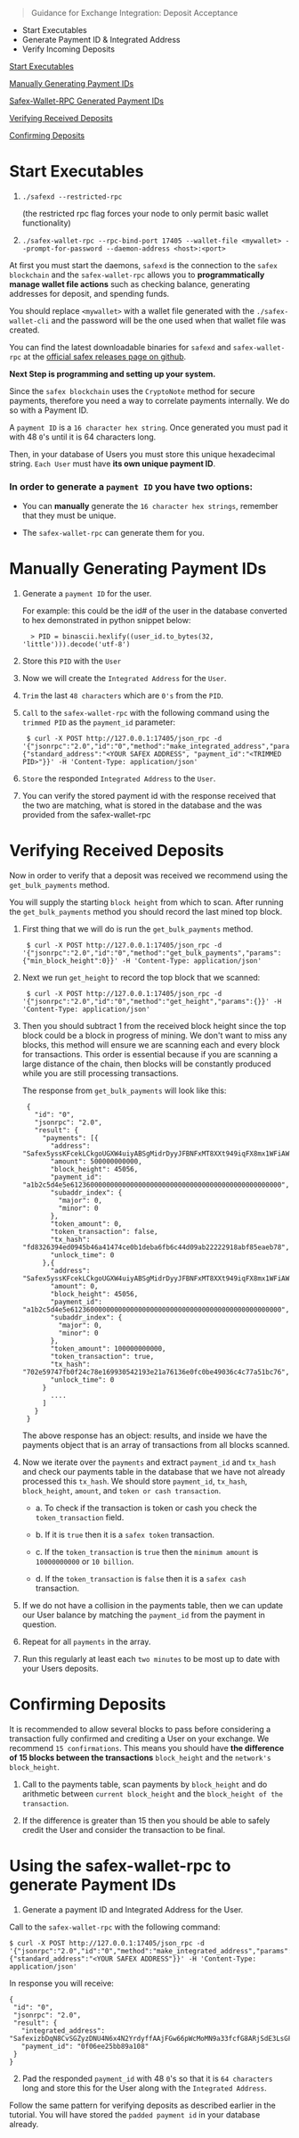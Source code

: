 > Guidance for Exchange Integration: Deposit Acceptance


* Start Executables
* Generate Payment ID & Integrated Address
* Verify Incoming Deposits

[Start Executables](#start-executables)

[Manually Generating Payment IDs](#manually-generating-payment-ids)

[Safex-Wallet-RPC Generated Payment IDs](#using-the-safex-wallet-rpc-to-generate-Payment-IDs)

[Verifying Received Deposits](#verifying-received-deposits)

[Confirming Deposits](#confirming-deposits)





# Start Executables

1. `./safexd --restricted-rpc`

   (the restricted rpc flag forces your node to only permit basic wallet functionality)

2. `./safex-wallet-rpc --rpc-bind-port 17405 --wallet-file <mywallet> --prompt-for-password --daemon-address <host>:<port>`



At first you must start the daemons, `safexd` is the connection to the `safex blockchain` and the `safex-wallet-rpc` allows you to **programmatically manage wallet file actions** such as checking balance, generating addresses for deposit, and spending funds.

You should replace `<mywallet>` with a wallet file generated with the `./safex-wallet-cli` and the password will be the one used when that wallet file was created.

You can find the latest downloadable binaries for `safexd` and `safex-wallet-rpc` at the [official safex releases page on github](https://github.com/safex/safexcore/releases). 

**Next Step is programming and setting up your system.**

Since the `safex blockchain` uses the `CryptoNote` method for secure payments, therefore you need a way to correlate payments internally. We do so with a Payment ID.

A `payment ID` is a `16 character hex string`. Once generated you must pad it with 48 `0`'s until it is 64 characters long.

Then, in your database of Users you must store this unique hexadecimal string. `Each User` must have **its own unique payment ID**.


### In order to generate a `payment ID` you have two options:

* You can **manually** generate the `16 character hex strings`, remember that they must be unique.

* The `safex-wallet-rpc` can generate them for you. 


# Manually Generating Payment IDs

1. Generate a `payment ID` for the user. 

	For example: this could be the id# of the user in the database converted to hex demonstrated in python snippet below:

		 > PID = binascii.hexlify((user_id.to_bytes(32, 'little'))).decode('utf-8')

2. Store this `PID` with the `User`

3. Now we will create the `Integrated Address` for the `User`.

4. `Trim` the last `48 characters` which are `0's` from the `PID`.

5. `Call` to the `safex-wallet-rpc` with the following command using the `trimmed PID` as the `payment_id` parameter:

	    $ curl -X POST http://127.0.0.1:17405/json_rpc -d '{"jsonrpc":"2.0","id":"0","method":"make_integrated_address","params":{"standard_address":"<YOUR SAFEX ADDRESS", "payment_id":"<TRIMMED PID>"}}' -H 'Content-Type: application/json'

6. `Store` the responded `Integrated Address` to the `User`.

7. You can verify the stored payment id with the response received that the two are matching, what is stored in the database and the was provided from the safex-wallet-rpc

	
# Verifying Received Deposits

Now in order to verify that a deposit was received we recommend using the `get_bulk_payments` method.
		
You will supply the starting `block height` from which to scan. After running the `get_bulk_payments` method you should record the last mined top block.

1. First thing that we will do is run the `get_bulk_payments` method. 
        
        $ curl -X POST http://127.0.0.1:17405/json_rpc -d '{"jsonrpc":"2.0","id":"0","method":"get_bulk_payments","params":{"min_block_height":0}}' -H 'Content-Type: application/json'
		
2. Next we run `get_height` to record the top block that we scanned:
		
	    $ curl -X POST http://127.0.0.1:17405/json_rpc -d '{"jsonrpc":"2.0","id":"0","method":"get_height","params":{}}' -H 'Content-Type: application/json'

3. Then you should subtract 1 from the received block height since the top block could be a block in progress of mining. We don't want to miss any blocks, this 			method will ensure we are scanning each and every block for transactions. This order is essential because if you are scanning a large distance of the chain, 			then blocks will be constantly produced while you are still processing transactions.

	The response from `get_bulk_payments` will look like this:

        {
          "id": "0",
          "jsonrpc": "2.0",
          "result": {
            "payments": [{
              "address": "Safex5yssKFcekLCkgoUGXW4uiyABSgMidrDyyJFBNFxMT8XXt949iqFX8mx1WFiAWBZoSf7ywx8hg7MpCmJTjss1oA4ubauQzp2E",
              "amount": 500000000000,
              "block_height": 45056,
              "payment_id": "a1b2c5d4e5e61236000000000000000000000000000000000000000000000000",
              "subaddr_index": {
                "major": 0,
                "minor": 0
              },
              "token_amount": 0,
              "token_transaction": false,
              "tx_hash": "fd8326394ed0945b46a41474ce0b1deba6fb6c44d09ab22222918abf85eaeb78",
              "unlock_time": 0
            },{
              "address": "Safex5yssKFcekLCkgoUGXW4uiyABSgMidrDyyJFBNFxMT8XXt949iqFX8mx1WFiAWBZoSf7ywx8hg7MpCmJTjss1oA4ubauQzp2E",
              "amount": 0,
              "block_height": 45056,
              "payment_id": "a1b2c5d4e5e61236000000000000000000000000000000000000000000000000",
              "subaddr_index": {
                "major": 0,
                "minor": 0
              },
              "token_amount": 100000000000,
              "token_transaction": true,
              "tx_hash": "702e59747fb0f24c78e169930542193e21a76136e0fc0be49036c4c77a51bc76",
              "unlock_time": 0
            }
              ....
            ]
          }
        }

   The above response has an object: results, and inside we have the payments object that is an array of transactions from all blocks scanned. 
	
4. Now we iterate over the `payments` and extract `payment_id` and `tx_hash` and check our payments table in the database that we have not already processed this `tx_hash`. We should store `payment_id`, `tx_hash`, `block_height`, `amount`, and `token or cash transaction`.

	* a. To check if the transaction is token or cash you check the `token_transaction` field. 
	
	* b. If it is `true` then it is a `safex token` transaction.
	
	* c. If the `token_transaction` is `true` then the `minimum amount` is `10000000000` or `10 billion`. 

	* d. If the `token_transaction` is `false` then it is a `safex cash` transaction.

5. If we do not have a collision in the payments table, then we can update our User balance by matching the `payment_id` from the payment in question.

6. Repeat for all `payments` in the array.

7. Run this regularly at least each `two minutes` to be most up to date with your Users deposits.		


# Confirming Deposits
	
It is recommended to allow several blocks to pass before considering a transaction fully confirmed and crediting a User on your exchange. We recommend `15 confirmations`. This means you should have **the difference of 15 blocks between the transactions** `block_height` and the `network's block_height`.

1. Call to the payments table, scan payments by `block_height` and do arithmetic between `current block_height` and the `block_height of the transaction`.

2. If the difference is greater than 15 then you should be able to safely credit the User and consider the transaction to be final.



# Using the safex-wallet-rpc to generate Payment IDs

1. Generate a payment ID and Integrated Address for the User. 
		
Call to the `safex-wallet-rpc` with the following command:
		    
    $ curl -X POST http://127.0.0.1:17405/json_rpc -d '{"jsonrpc":"2.0","id":"0","method":"make_integrated_address","params":{"standard_address":"<YOUR SAFEX ADDRESS"}}' -H 'Content-Type: application/json'

In response you will receive:

    
    {
     "id": "0",
     "jsonrpc": "2.0",
     "result": {
       "integrated_address": "SafexizbDqN8CvSGZyzDNU4N6x4N2YrdyffAAjFGw66pWcMoMN9a33fcfG8ARjSdE3LsGFrDtpUukYdLdrKLstp3covJu54hdRm7aRKwErqZpEHSF",
       "payment_id": "0f06ee25bb89a108"
     }
    }
    

2. Pad the responded `payment_id` with 48 `0`'s so that it is `64 characters` long and store this for the User along with the `Integrated Address`.
	

Follow the same pattern for verifying deposits as described earlier in the tutorial. You will have stored the `padded payment id` in your database already.

